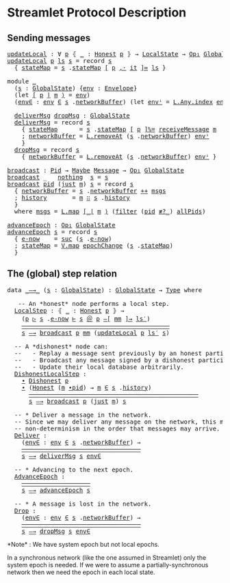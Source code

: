 
# Streamlet Protocol Description

<!--
<pre class="Agda"><a id="49" class="Symbol">{-#</a> <a id="53" class="Keyword">OPTIONS</a> <a id="61" class="Pragma">--safe</a> <a id="68" class="Symbol">#-}</a>
<a id="72" class="Keyword">open</a> <a id="77" class="Keyword">import</a> <a id="84" href="Prelude.html" class="Module">Prelude</a>
<a id="92" class="Keyword">open</a> <a id="97" class="Keyword">import</a> <a id="104" href="Hash.html" class="Module">Hash</a>

<a id="110" class="Keyword">open</a> <a id="115" class="Keyword">import</a> <a id="122" href="Protocol.Streamlet.Base.html" class="Module">Protocol.Streamlet.Base</a>
<a id="146" class="Keyword">open</a> <a id="151" class="Keyword">import</a> <a id="158" href="Protocol.Streamlet.Assumptions.html" class="Module">Protocol.Streamlet.Assumptions</a>

<a id="190" class="Keyword">module</a> <a id="197" href="Protocol.Streamlet.Global.Step.html" class="Module">Protocol.Streamlet.Global.Step</a> <a id="228" class="Symbol">(</a><a id="229" href="Protocol.Streamlet.Global.Step.html#229" class="Bound">⋯</a> <a id="231" class="Symbol">:</a> <a id="233" class="Symbol">_)</a> <a id="236" class="Symbol">(</a><a id="237" class="Keyword">open</a> <a id="242" href="Protocol.Streamlet.Assumptions.html#222" class="Module">Assumptions</a> <a id="254" href="Protocol.Streamlet.Global.Step.html#229" class="Bound">⋯</a><a id="255" class="Symbol">)</a> <a id="257" class="Keyword">where</a>

<a id="264" class="Keyword">open</a> <a id="269" class="Keyword">import</a> <a id="276" href="Protocol.Streamlet.Block.html" class="Module">Protocol.Streamlet.Block</a> <a id="301" href="Protocol.Streamlet.Global.Step.html#229" class="Bound">⋯</a>
<a id="303" class="Keyword">open</a> <a id="308" class="Keyword">import</a> <a id="315" href="Protocol.Streamlet.Message.html" class="Module">Protocol.Streamlet.Message</a> <a id="342" href="Protocol.Streamlet.Global.Step.html#229" class="Bound">⋯</a>
<a id="344" class="Keyword">open</a> <a id="349" class="Keyword">import</a> <a id="356" href="Protocol.Streamlet.Local.Chain.html" class="Module">Protocol.Streamlet.Local.Chain</a> <a id="387" href="Protocol.Streamlet.Global.Step.html#229" class="Bound">⋯</a>
<a id="389" class="Keyword">open</a> <a id="394" class="Keyword">import</a> <a id="401" href="Protocol.Streamlet.Local.State.html" class="Module">Protocol.Streamlet.Local.State</a> <a id="432" href="Protocol.Streamlet.Global.Step.html#229" class="Bound">⋯</a>
<a id="434" class="Keyword">open</a> <a id="439" class="Keyword">import</a> <a id="446" href="Protocol.Streamlet.Local.Step.html" class="Module">Protocol.Streamlet.Local.Step</a> <a id="476" href="Protocol.Streamlet.Global.Step.html#229" class="Bound">⋯</a>
<a id="478" class="Keyword">open</a> <a id="483" class="Keyword">import</a> <a id="490" href="Protocol.Streamlet.Global.State.html" class="Module">Protocol.Streamlet.Global.State</a> <a id="522" href="Protocol.Streamlet.Global.Step.html#229" class="Bound">⋯</a>
</pre>-->

## Sending messages

<pre class="Agda"><a id="updateLocal"></a><a id="562" href="Protocol.Streamlet.Global.Step.html#562" class="Function">updateLocal</a> <a id="574" class="Symbol">:</a> <a id="576" class="Symbol">∀</a> <a id="578" href="Protocol.Streamlet.Global.Step.html#578" class="Bound">p</a> <a id="580" class="Symbol">⦃</a> <a id="582" href="Protocol.Streamlet.Global.Step.html#582" class="Bound">_</a> <a id="584" class="Symbol">:</a> <a id="586" href="Protocol.Streamlet.Assumptions.html#1062" class="Field">Honest</a> <a id="593" href="Protocol.Streamlet.Global.Step.html#578" class="Bound">p</a> <a id="595" class="Symbol">⦄</a> <a id="597" class="Symbol">→</a> <a id="599" href="Protocol.Streamlet.Local.State.html#883" class="Record">LocalState</a> <a id="610" class="Symbol">→</a> <a id="612" href="Algebra.Core.html#484" class="Function">Op₁</a> <a id="616" href="Protocol.Streamlet.Global.State.html#663" class="Record">GlobalState</a>
<a id="628" href="Protocol.Streamlet.Global.Step.html#562" class="Function">updateLocal</a> <a id="640" href="Protocol.Streamlet.Global.Step.html#640" class="Bound">p</a> <a id="642" href="Protocol.Streamlet.Global.Step.html#642" class="Bound">ls</a> <a id="645" href="Protocol.Streamlet.Global.Step.html#645" class="Bound">s</a> <a id="647" class="Symbol">=</a> <a id="649" class="Keyword">record</a> <a id="656" href="Protocol.Streamlet.Global.Step.html#645" class="Bound">s</a>
  <a id="660" class="Symbol">{</a> <a id="662" href="Protocol.Streamlet.Global.State.html#785" class="Field">stateMap</a> <a id="671" class="Symbol">=</a> <a id="673" href="Protocol.Streamlet.Global.Step.html#645" class="Bound">s</a> <a id="675" class="Symbol">.</a><a id="676" href="Protocol.Streamlet.Global.State.html#785" class="Field">stateMap</a> <a id="685" href="Prelude.PVec.html#1141" class="Function Operator">[</a> <a id="687" href="Protocol.Streamlet.Global.Step.html#640" class="Bound">p</a> <a id="689" href="Prelude.Init.html#7248" class="InductiveConstructor Operator">,·</a> <a id="692" href="Function.Base.html#4736" class="Function">it</a> <a id="695" href="Prelude.PVec.html#1141" class="Function Operator">]≔</a> <a id="698" href="Protocol.Streamlet.Global.Step.html#642" class="Bound">ls</a> <a id="701" class="Symbol">}</a>

<a id="704" class="Keyword">module</a> <a id="711" href="Protocol.Streamlet.Global.Step.html#711" class="Module">_</a>
  <a id="715" class="Symbol">(</a><a id="716" href="Protocol.Streamlet.Global.Step.html#716" class="Bound">s</a> <a id="718" class="Symbol">:</a> <a id="720" href="Protocol.Streamlet.Global.State.html#663" class="Record">GlobalState</a><a id="731" class="Symbol">)</a> <a id="733" class="Symbol">{</a><a id="734" href="Protocol.Streamlet.Global.Step.html#734" class="Bound">env</a> <a id="738" class="Symbol">:</a> <a id="740" href="Protocol.Streamlet.Message.html#882" class="Record">Envelope</a><a id="748" class="Symbol">}</a>
  <a id="752" class="Symbol">(</a><a id="753" class="Keyword">let</a> <a id="757" href="Protocol.Streamlet.Message.html#919" class="InductiveConstructor Operator">[</a> <a id="759" href="Protocol.Streamlet.Global.Step.html#759" class="Bound">p</a> <a id="761" href="Protocol.Streamlet.Message.html#919" class="InductiveConstructor Operator">∣</a> <a id="763" href="Protocol.Streamlet.Global.Step.html#763" class="Bound">m</a> <a id="765" href="Protocol.Streamlet.Message.html#919" class="InductiveConstructor Operator">⟩</a> <a id="767" class="Symbol">=</a> <a id="769" href="Protocol.Streamlet.Global.Step.html#734" class="Bound">env</a><a id="772" class="Symbol">)</a>
  <a id="776" class="Symbol">(</a><a id="777" href="Protocol.Streamlet.Global.Step.html#777" class="Bound">env∈</a> <a id="782" class="Symbol">:</a> <a id="784" href="Protocol.Streamlet.Global.Step.html#734" class="Bound">env</a> <a id="788" href="Data.List.Membership.Setoid.html#950" class="Function Operator">∈</a> <a id="790" href="Protocol.Streamlet.Global.Step.html#716" class="Bound">s</a> <a id="792" class="Symbol">.</a><a id="793" href="Protocol.Streamlet.Global.State.html#865" class="Field">networkBuffer</a><a id="806" class="Symbol">)</a> <a id="808" class="Symbol">(</a><a id="809" class="Keyword">let</a> <a id="813" href="Protocol.Streamlet.Global.Step.html#813" class="Bound">envⁱ</a> <a id="818" class="Symbol">=</a> <a id="820" href="Data.List.Relation.Unary.Any.html#1824" class="Function">L.Any.index</a> <a id="832" href="Protocol.Streamlet.Global.Step.html#777" class="Bound">env∈</a><a id="836" class="Symbol">)</a> <a id="838" class="Keyword">where</a>

  <a id="847" href="Protocol.Streamlet.Global.Step.html#847" class="Function">deliverMsg</a> <a id="858" href="Protocol.Streamlet.Global.Step.html#858" class="Function">dropMsg</a> <a id="866" class="Symbol">:</a> <a id="868" href="Protocol.Streamlet.Global.State.html#663" class="Record">GlobalState</a>
  <a id="882" href="Protocol.Streamlet.Global.Step.html#847" class="Function">deliverMsg</a> <a id="893" class="Symbol">=</a> <a id="895" class="Keyword">record</a> <a id="902" href="Protocol.Streamlet.Global.Step.html#716" class="Bound">s</a>
    <a id="908" class="Symbol">{</a> <a id="910" href="Protocol.Streamlet.Global.State.html#785" class="Field">stateMap</a>      <a id="924" class="Symbol">=</a> <a id="926" href="Protocol.Streamlet.Global.Step.html#716" class="Bound">s</a> <a id="928" class="Symbol">.</a><a id="929" href="Protocol.Streamlet.Global.State.html#785" class="Field">stateMap</a> <a id="938" href="Prelude.PVec.html#1000" class="Function Operator">[</a> <a id="940" href="Protocol.Streamlet.Global.Step.html#759" class="Bound">p</a> <a id="942" href="Prelude.PVec.html#1000" class="Function Operator">]%=</a> <a id="946" href="Protocol.Streamlet.Local.Step.html#3134" class="Function">receiveMessage</a> <a id="961" href="Protocol.Streamlet.Global.Step.html#763" class="Bound">m</a>
    <a id="967" class="Symbol">;</a> <a id="969" href="Protocol.Streamlet.Global.State.html#865" class="Field">networkBuffer</a> <a id="983" class="Symbol">=</a> <a id="985" href="Data.List.Base.html#9290" class="Function">L.removeAt</a> <a id="996" class="Symbol">(</a><a id="997" href="Protocol.Streamlet.Global.Step.html#716" class="Bound">s</a> <a id="999" class="Symbol">.</a><a id="1000" href="Protocol.Streamlet.Global.State.html#865" class="Field">networkBuffer</a><a id="1013" class="Symbol">)</a> <a id="1015" href="Protocol.Streamlet.Global.Step.html#813" class="Bound">envⁱ</a>
    <a id="1024" class="Symbol">}</a>
  <a id="1028" href="Protocol.Streamlet.Global.Step.html#858" class="Function">dropMsg</a> <a id="1036" class="Symbol">=</a> <a id="1038" class="Keyword">record</a> <a id="1045" href="Protocol.Streamlet.Global.Step.html#716" class="Bound">s</a>
    <a id="1051" class="Symbol">{</a> <a id="1053" href="Protocol.Streamlet.Global.State.html#865" class="Field">networkBuffer</a> <a id="1067" class="Symbol">=</a> <a id="1069" href="Data.List.Base.html#9290" class="Function">L.removeAt</a> <a id="1080" class="Symbol">(</a><a id="1081" href="Protocol.Streamlet.Global.Step.html#716" class="Bound">s</a> <a id="1083" class="Symbol">.</a><a id="1084" href="Protocol.Streamlet.Global.State.html#865" class="Field">networkBuffer</a><a id="1097" class="Symbol">)</a> <a id="1099" href="Protocol.Streamlet.Global.Step.html#813" class="Bound">envⁱ</a> <a id="1104" class="Symbol">}</a>

<a id="broadcast"></a><a id="1107" href="Protocol.Streamlet.Global.Step.html#1107" class="Function">broadcast</a> <a id="1117" class="Symbol">:</a> <a id="1119" href="Protocol.Streamlet.Assumptions.html#512" class="Function">Pid</a> <a id="1123" class="Symbol">→</a> <a id="1125" href="Agda.Builtin.Maybe.html#135" class="Datatype">Maybe</a> <a id="1131" href="Protocol.Streamlet.Message.html#298" class="Datatype">Message</a> <a id="1139" class="Symbol">→</a> <a id="1141" href="Algebra.Core.html#484" class="Function">Op₁</a> <a id="1145" href="Protocol.Streamlet.Global.State.html#663" class="Record">GlobalState</a>
<a id="1157" href="Protocol.Streamlet.Global.Step.html#1107" class="Function">broadcast</a> <a id="1167" class="Symbol">_</a>   <a id="1171" href="Agda.Builtin.Maybe.html#194" class="InductiveConstructor">nothing</a>  <a id="1180" href="Protocol.Streamlet.Global.Step.html#1180" class="Bound">s</a> <a id="1182" class="Symbol">=</a> <a id="1184" href="Protocol.Streamlet.Global.Step.html#1180" class="Bound">s</a>
<a id="1186" href="Protocol.Streamlet.Global.Step.html#1107" class="Function">broadcast</a> <a id="1196" href="Protocol.Streamlet.Global.Step.html#1196" class="Bound">pid</a> <a id="1200" class="Symbol">(</a><a id="1201" href="Agda.Builtin.Maybe.html#173" class="InductiveConstructor">just</a> <a id="1206" href="Protocol.Streamlet.Global.Step.html#1206" class="Bound">m</a><a id="1207" class="Symbol">)</a> <a id="1209" href="Protocol.Streamlet.Global.Step.html#1209" class="Bound">s</a> <a id="1211" class="Symbol">=</a> <a id="1213" class="Keyword">record</a> <a id="1220" href="Protocol.Streamlet.Global.Step.html#1209" class="Bound">s</a>
  <a id="1224" class="Symbol">{</a> <a id="1226" href="Protocol.Streamlet.Global.State.html#865" class="Field">networkBuffer</a> <a id="1240" class="Symbol">=</a> <a id="1242" href="Protocol.Streamlet.Global.Step.html#1209" class="Bound">s</a> <a id="1244" class="Symbol">.</a><a id="1245" href="Protocol.Streamlet.Global.State.html#865" class="Field">networkBuffer</a> <a id="1259" href="Data.List.Base.html#1954" class="Function Operator">++</a> <a id="1262" href="Protocol.Streamlet.Global.Step.html#1314" class="Function">msgs</a>
  <a id="1269" class="Symbol">;</a> <a id="1271" href="Protocol.Streamlet.Global.State.html#939" class="Field">history</a>       <a id="1285" class="Symbol">=</a> <a id="1287" href="Protocol.Streamlet.Global.Step.html#1206" class="Bound">m</a> <a id="1289" href="Agda.Builtin.List.html#199" class="InductiveConstructor Operator">∷</a> <a id="1291" href="Protocol.Streamlet.Global.Step.html#1209" class="Bound">s</a> <a id="1293" class="Symbol">.</a><a id="1294" href="Protocol.Streamlet.Global.State.html#939" class="Field">history</a>
  <a id="1304" class="Symbol">}</a>
  <a id="1308" class="Keyword">where</a> <a id="1314" href="Protocol.Streamlet.Global.Step.html#1314" class="Function">msgs</a> <a id="1319" class="Symbol">=</a> <a id="1321" href="Data.List.Base.html#1631" class="Function">L.map</a> <a id="1327" href="Protocol.Streamlet.Message.html#919" class="InductiveConstructor Operator">[_∣</a> <a id="1331" href="Protocol.Streamlet.Global.Step.html#1206" class="Bound">m</a> <a id="1333" href="Protocol.Streamlet.Message.html#919" class="InductiveConstructor Operator">⟩</a> <a id="1335" class="Symbol">(</a><a id="1336" href="Data.List.Base.html#10878" class="Function">filter</a> <a id="1343" class="Symbol">(</a><a id="1344" href="Protocol.Streamlet.Global.Step.html#1196" class="Bound">pid</a> <a id="1348" href="Prelude.DecEq.html#335" class="Function Operator">≢?_</a><a id="1351" class="Symbol">)</a> <a id="1353" href="Protocol.Streamlet.Assumptions.html#597" class="Function">allPids</a><a id="1360" class="Symbol">)</a>

<a id="advanceEpoch"></a><a id="1363" href="Protocol.Streamlet.Global.Step.html#1363" class="Function">advanceEpoch</a> <a id="1376" class="Symbol">:</a> <a id="1378" href="Algebra.Core.html#484" class="Function">Op₁</a> <a id="1382" href="Protocol.Streamlet.Global.State.html#663" class="Record">GlobalState</a>
<a id="1394" href="Protocol.Streamlet.Global.Step.html#1363" class="Function">advanceEpoch</a> <a id="1407" href="Protocol.Streamlet.Global.Step.html#1407" class="Bound">s</a> <a id="1409" class="Symbol">=</a> <a id="1411" class="Keyword">record</a> <a id="1418" href="Protocol.Streamlet.Global.Step.html#1407" class="Bound">s</a>
  <a id="1422" class="Symbol">{</a> <a id="1424" href="Protocol.Streamlet.Global.State.html#728" class="Field">e-now</a>    <a id="1433" class="Symbol">=</a> <a id="1435" href="Agda.Builtin.Nat.html#234" class="InductiveConstructor">suc</a> <a id="1439" class="Symbol">(</a><a id="1440" href="Protocol.Streamlet.Global.Step.html#1407" class="Bound">s</a> <a id="1442" class="Symbol">.</a><a id="1443" href="Protocol.Streamlet.Global.State.html#728" class="Field">e-now</a><a id="1448" class="Symbol">)</a>
  <a id="1452" class="Symbol">;</a> <a id="1454" href="Protocol.Streamlet.Global.State.html#785" class="Field">stateMap</a> <a id="1463" class="Symbol">=</a> <a id="1465" href="Data.Vec.Base.html#2947" class="Function">V.map</a> <a id="1471" href="Protocol.Streamlet.Local.Step.html#2996" class="Function">epochChange</a> <a id="1483" class="Symbol">(</a><a id="1484" href="Protocol.Streamlet.Global.Step.html#1407" class="Bound">s</a> <a id="1486" class="Symbol">.</a><a id="1487" href="Protocol.Streamlet.Global.State.html#785" class="Field">stateMap</a><a id="1495" class="Symbol">)</a>
  <a id="1499" class="Symbol">}</a>
</pre>
## The (global) step relation

<pre class="Agda"><a id="1545" class="Keyword">data</a> <a id="_—→_"></a><a id="1550" href="Protocol.Streamlet.Global.Step.html#1550" class="Datatype Operator">_—→_</a> <a id="1555" class="Symbol">(</a><a id="1556" href="Protocol.Streamlet.Global.Step.html#1556" class="Bound">s</a> <a id="1558" class="Symbol">:</a> <a id="1560" href="Protocol.Streamlet.Global.State.html#663" class="Record">GlobalState</a><a id="1571" class="Symbol">)</a> <a id="1573" class="Symbol">:</a> <a id="1575" href="Protocol.Streamlet.Global.State.html#663" class="Record">GlobalState</a> <a id="1587" class="Symbol">→</a> <a id="1589" href="Agda.Primitive.html#388" class="Primitive">Type</a> <a id="1594" class="Keyword">where</a>

   <a id="1604" class="Comment">-- An *honest* node performs a local step.</a>
  <a id="_—→_.LocalStep"></a><a id="1649" href="Protocol.Streamlet.Global.Step.html#1649" class="InductiveConstructor">LocalStep</a> <a id="1659" class="Symbol">:</a> <a id="1661" class="Symbol">⦃</a> <a id="1663" href="Protocol.Streamlet.Global.Step.html#1663" class="Bound">_</a> <a id="1665" class="Symbol">:</a> <a id="1667" href="Protocol.Streamlet.Assumptions.html#1062" class="Field">Honest</a> <a id="1674" href="Protocol.Streamlet.Local.Chain.html#426" class="Generalizable">p</a> <a id="1676" class="Symbol">⦄</a> <a id="1678" class="Symbol">→</a>
    <a id="1684" class="Symbol">(</a><a id="1685" href="Protocol.Streamlet.Local.Chain.html#426" class="Generalizable">p</a> <a id="1687" href="Protocol.Streamlet.Local.Step.html#1181" class="Datatype Operator">▷</a> <a id="1689" href="Protocol.Streamlet.Global.Step.html#1556" class="Bound">s</a> <a id="1691" class="Symbol">.</a><a id="1692" href="Protocol.Streamlet.Global.State.html#728" class="Field">e-now</a> <a id="1698" href="Protocol.Streamlet.Local.Step.html#1181" class="Datatype Operator">⊢</a> <a id="1700" href="Protocol.Streamlet.Global.Step.html#1556" class="Bound">s</a> <a id="1702" href="Protocol.Streamlet.Global.State.html#1568" class="Function Operator">＠</a> <a id="1704" href="Protocol.Streamlet.Local.Chain.html#426" class="Generalizable">p</a> <a id="1706" href="Protocol.Streamlet.Local.Step.html#1181" class="Datatype Operator">—[</a> <a id="1709" href="Protocol.Streamlet.Message.html#427" class="Generalizable">mm</a> <a id="1712" href="Protocol.Streamlet.Local.Step.html#1181" class="Datatype Operator">]→</a> <a id="1715" href="Protocol.Streamlet.Local.State.html#1086" class="Generalizable">ls′</a><a id="1718" class="Symbol">)</a>
    <a id="1724" href="Prelude.InferenceRules.html#13338" class="Function Operator">─────────────────────────────────────────</a>
    <a id="1770" href="Protocol.Streamlet.Global.Step.html#1556" class="Bound">s</a> <a id="1772" href="Protocol.Streamlet.Global.Step.html#1550" class="Datatype Operator">—→</a> <a id="1775" href="Protocol.Streamlet.Global.Step.html#1107" class="Function">broadcast</a> <a id="1785" href="Protocol.Streamlet.Local.Chain.html#426" class="Generalizable">p</a> <a id="1787" href="Protocol.Streamlet.Message.html#427" class="Generalizable">mm</a> <a id="1790" class="Symbol">(</a><a id="1791" href="Protocol.Streamlet.Global.Step.html#562" class="Function">updateLocal</a> <a id="1803" href="Protocol.Streamlet.Local.Chain.html#426" class="Generalizable">p</a> <a id="1805" href="Protocol.Streamlet.Local.State.html#1086" class="Generalizable">ls′</a> <a id="1809" href="Protocol.Streamlet.Global.Step.html#1556" class="Bound">s</a><a id="1810" class="Symbol">)</a>

  <a id="1815" class="Comment">-- A *dishonest* node can:</a>
  <a id="1844" class="Comment">--   - Replay a message sent previously by an honest participant.</a>
  <a id="1912" class="Comment">--   - Broadcast any message signed by a dishonest participant.</a>
  <a id="1978" class="Comment">--   - Update their local database arbitrarily.</a>
  <a id="_—→_.DishonestLocalStep"></a><a id="2028" href="Protocol.Streamlet.Global.Step.html#2028" class="InductiveConstructor">DishonestLocalStep</a> <a id="2047" class="Symbol">:</a>
    <a id="2053" href="Prelude.InferenceRules.html#56097" class="Function Operator">∙</a> <a id="2055" href="Protocol.Streamlet.Assumptions.html#1165" class="Function">Dishonest</a> <a id="2065" href="Protocol.Streamlet.Local.Chain.html#426" class="Generalizable">p</a>
    <a id="2071" href="Prelude.InferenceRules.html#56028" class="Function Operator">∙</a> <a id="2073" class="Symbol">(</a><a id="2074" href="Protocol.Streamlet.Assumptions.html#1062" class="Field">Honest</a> <a id="2081" class="Symbol">(</a><a id="2082" href="Protocol.Streamlet.Message.html#386" class="Generalizable">m</a> <a id="2084" href="Protocol.Streamlet.Block.html#2305" class="Field Operator">∙pid</a><a id="2088" class="Symbol">)</a> <a id="2090" class="Symbol">→</a> <a id="2092" href="Protocol.Streamlet.Message.html#386" class="Generalizable">m</a> <a id="2094" href="Data.List.Membership.Setoid.html#950" class="Function Operator">∈</a> <a id="2096" href="Protocol.Streamlet.Global.Step.html#1556" class="Bound">s</a> <a id="2098" class="Symbol">.</a><a id="2099" href="Protocol.Streamlet.Global.State.html#939" class="Field">history</a><a id="2106" class="Symbol">)</a>
      <a id="2114" href="Prelude.InferenceRules.html#13041" class="Function Operator">───────────────────────────────────────────────</a>
      <a id="2168" href="Protocol.Streamlet.Global.Step.html#1556" class="Bound">s</a> <a id="2170" href="Protocol.Streamlet.Global.Step.html#1550" class="Datatype Operator">—→</a> <a id="2173" href="Protocol.Streamlet.Global.Step.html#1107" class="Function">broadcast</a> <a id="2183" href="Protocol.Streamlet.Local.Chain.html#426" class="Generalizable">p</a> <a id="2185" class="Symbol">(</a><a id="2186" href="Agda.Builtin.Maybe.html#173" class="InductiveConstructor">just</a> <a id="2191" href="Protocol.Streamlet.Message.html#386" class="Generalizable">m</a><a id="2192" class="Symbol">)</a> <a id="2194" href="Protocol.Streamlet.Global.Step.html#1556" class="Bound">s</a>

  <a id="2199" class="Comment">-- * Deliver a message in the network.</a>
  <a id="2240" class="Comment">-- Since we may deliver any message on the network, this models</a>
  <a id="2306" class="Comment">-- non-determinism in the order that messages may arrive.</a>
  <a id="_—→_.Deliver"></a><a id="2366" href="Protocol.Streamlet.Global.Step.html#2366" class="InductiveConstructor">Deliver</a> <a id="2374" class="Symbol">:</a>
    <a id="2380" class="Symbol">(</a><a id="2381" href="Protocol.Streamlet.Global.Step.html#2381" class="Bound">env∈</a> <a id="2386" class="Symbol">:</a> <a id="2388" href="Protocol.Streamlet.Message.html#1026" class="Generalizable">env</a> <a id="2392" href="Data.List.Membership.Setoid.html#950" class="Function Operator">∈</a> <a id="2394" href="Protocol.Streamlet.Global.Step.html#1556" class="Bound">s</a> <a id="2396" class="Symbol">.</a><a id="2397" href="Protocol.Streamlet.Global.State.html#865" class="Field">networkBuffer</a><a id="2410" class="Symbol">)</a> <a id="2412" class="Symbol">→</a>
    <a id="2418" href="Prelude.InferenceRules.html#45140" class="Function Operator">─────────────────────────────────</a>
    <a id="2456" href="Protocol.Streamlet.Global.Step.html#1556" class="Bound">s</a> <a id="2458" href="Protocol.Streamlet.Global.Step.html#1550" class="Datatype Operator">—→</a> <a id="2461" href="Protocol.Streamlet.Global.Step.html#847" class="Function">deliverMsg</a> <a id="2472" href="Protocol.Streamlet.Global.Step.html#1556" class="Bound">s</a> <a id="2474" href="Protocol.Streamlet.Global.Step.html#2381" class="Bound">env∈</a>

  <a id="2482" class="Comment">-- * Advancing to the next epoch.</a>
  <a id="_—→_.AdvanceEpoch"></a><a id="2518" href="Protocol.Streamlet.Global.Step.html#2518" class="InductiveConstructor">AdvanceEpoch</a> <a id="2531" class="Symbol">:</a>
    <a id="2537" href="Prelude.InferenceRules.html#46778" class="Function Operator">───────────────────</a>
    <a id="2561" href="Protocol.Streamlet.Global.Step.html#1556" class="Bound">s</a> <a id="2563" href="Protocol.Streamlet.Global.Step.html#1550" class="Datatype Operator">—→</a> <a id="2566" href="Protocol.Streamlet.Global.Step.html#1363" class="Function">advanceEpoch</a> <a id="2579" href="Protocol.Streamlet.Global.Step.html#1556" class="Bound">s</a>

  <a id="2584" class="Comment">-- * A message is lost in the network.</a>
  <a id="_—→_.Drop"></a><a id="2625" href="Protocol.Streamlet.Global.Step.html#2625" class="InductiveConstructor">Drop</a> <a id="2630" class="Symbol">:</a>
    <a id="2636" class="Symbol">(</a><a id="2637" href="Protocol.Streamlet.Global.Step.html#2637" class="Bound">env∈</a> <a id="2642" class="Symbol">:</a> <a id="2644" href="Protocol.Streamlet.Message.html#1026" class="Generalizable">env</a> <a id="2648" href="Data.List.Membership.Setoid.html#950" class="Function Operator">∈</a> <a id="2650" href="Protocol.Streamlet.Global.Step.html#1556" class="Bound">s</a> <a id="2652" class="Symbol">.</a><a id="2653" href="Protocol.Streamlet.Global.State.html#865" class="Field">networkBuffer</a><a id="2666" class="Symbol">)</a> <a id="2668" class="Symbol">→</a>
    <a id="2674" href="Prelude.InferenceRules.html#45140" class="Function Operator">─────────────────────────────────</a>
    <a id="2712" href="Protocol.Streamlet.Global.Step.html#1556" class="Bound">s</a> <a id="2714" href="Protocol.Streamlet.Global.Step.html#1550" class="Datatype Operator">—→</a> <a id="2717" href="Protocol.Streamlet.Global.Step.html#858" class="Function">dropMsg</a> <a id="2725" href="Protocol.Streamlet.Global.Step.html#1556" class="Bound">s</a> <a id="2727" href="Protocol.Streamlet.Global.Step.html#2637" class="Bound">env∈</a>
</pre>*Note* : We have system epoch but not local epochs.
 In a synchronous network (like the one assumed in Streamlet) only the system epoch is needed.
 If we were to assume a partially-synchronous network then we need the epoch in each local state.

<!--
<pre class="Agda"><a id="broadcast[_↝_∣_⟩"></a><a id="2995" href="Protocol.Streamlet.Global.Step.html#2995" class="Function Operator">broadcast[_↝_∣_⟩</a> <a id="3012" class="Symbol">:</a> <a id="3014" class="Symbol">∀</a> <a id="3016" href="Protocol.Streamlet.Global.Step.html#3016" class="Bound">p</a> <a id="3018" class="Symbol">⦃</a> <a id="3020" href="Protocol.Streamlet.Global.Step.html#3020" class="Bound">_</a> <a id="3022" class="Symbol">:</a> <a id="3024" href="Protocol.Streamlet.Assumptions.html#1062" class="Field">Honest</a> <a id="3031" href="Protocol.Streamlet.Global.Step.html#3016" class="Bound">p</a> <a id="3033" class="Symbol">⦄</a> <a id="3035" class="Symbol">→</a> <a id="3037" href="Protocol.Streamlet.Local.State.html#883" class="Record">LocalState</a> <a id="3048" class="Symbol">→</a> <a id="3050" href="Agda.Builtin.Maybe.html#135" class="Datatype">Maybe</a> <a id="3056" href="Protocol.Streamlet.Message.html#298" class="Datatype">Message</a> <a id="3064" class="Symbol">→</a> <a id="3066" href="Algebra.Core.html#484" class="Function">Op₁</a> <a id="3070" href="Protocol.Streamlet.Global.State.html#663" class="Record">GlobalState</a>
<a id="3082" href="Protocol.Streamlet.Global.Step.html#2995" class="Function Operator">broadcast[</a> <a id="3093" href="Protocol.Streamlet.Global.Step.html#3093" class="Bound">p</a> <a id="3095" href="Protocol.Streamlet.Global.Step.html#2995" class="Function Operator">↝</a> <a id="3097" href="Protocol.Streamlet.Global.Step.html#3097" class="Bound">ls′</a> <a id="3101" href="Protocol.Streamlet.Global.Step.html#2995" class="Function Operator">∣</a> <a id="3103" href="Protocol.Streamlet.Global.Step.html#3103" class="Bound">mm</a> <a id="3106" href="Protocol.Streamlet.Global.Step.html#2995" class="Function Operator">⟩</a> <a id="3108" class="Symbol">=</a> <a id="3110" href="Protocol.Streamlet.Global.Step.html#1107" class="Function">broadcast</a> <a id="3120" href="Protocol.Streamlet.Global.Step.html#3093" class="Bound">p</a> <a id="3122" href="Protocol.Streamlet.Global.Step.html#3103" class="Bound">mm</a> <a id="3125" href="Function.Base.html#1115" class="Function Operator">∘</a> <a id="3127" href="Protocol.Streamlet.Global.Step.html#562" class="Function">updateLocal</a> <a id="3139" href="Protocol.Streamlet.Global.Step.html#3093" class="Bound">p</a> <a id="3141" href="Protocol.Streamlet.Global.Step.html#3097" class="Bound">ls′</a>

<a id="3146" class="Keyword">module</a> <a id="∣ProposeBlock∣"></a><a id="3153" href="Protocol.Streamlet.Global.Step.html#3153" class="Module">∣ProposeBlock∣</a> <a id="3168" href="Protocol.Streamlet.Global.Step.html#3168" class="Bound">p</a> <a id="3170" class="Symbol">⦃</a> <a id="3172" href="Protocol.Streamlet.Global.Step.html#3172" class="Bound">_</a> <a id="3174" class="Symbol">:</a> <a id="3176" href="Protocol.Streamlet.Assumptions.html#1062" class="Field">Honest</a> <a id="3183" href="Protocol.Streamlet.Global.Step.html#3168" class="Bound">p</a> <a id="3185" class="Symbol">⦄</a> <a id="3187" href="Protocol.Streamlet.Global.Step.html#3187" class="Bound">s</a> <a id="3189" href="Protocol.Streamlet.Global.Step.html#3189" class="Bound">ch</a> <a id="3192" href="Protocol.Streamlet.Global.Step.html#3192" class="Bound">txs</a> <a id="3196" class="Keyword">where</a>
  <a id="∣ProposeBlock∣.E"></a><a id="3204" href="Protocol.Streamlet.Global.Step.html#3204" class="Function">E</a>   <a id="3208" class="Symbol">=</a> <a id="3210" href="Protocol.Streamlet.Global.Step.html#3187" class="Bound">s</a> <a id="3212" class="Symbol">.</a><a id="3213" href="Protocol.Streamlet.Global.State.html#728" class="Field">e-now</a>
  <a id="∣ProposeBlock∣.L"></a><a id="3221" href="Protocol.Streamlet.Global.Step.html#3221" class="Function">L</a>   <a id="3225" class="Symbol">=</a> <a id="3227" href="Protocol.Streamlet.Global.Step.html#3204" class="Function">E</a> <a id="3229" class="Symbol">.</a><a id="3230" href="Protocol.Streamlet.Assumptions.html#684" class="Field">epochLeader</a>
  <a id="∣ProposeBlock∣.B"></a><a id="3244" href="Protocol.Streamlet.Global.Step.html#3244" class="Function">B</a>   <a id="3248" class="Symbol">=</a> <a id="3250" class="Keyword">let</a> <a id="3254" href="Protocol.Streamlet.Global.Step.html#3254" class="Bound">H</a> <a id="3256" class="Symbol">=</a> <a id="3258" href="Hash.html#366" class="Field Operator">_♯</a> <a id="3261" class="Symbol">⦃</a> <a id="3263" href="Hash.html#855" class="Function">Hashable-List</a> <a id="3277" class="Symbol">⦃</a> <a id="3279" href="Protocol.Streamlet.Block.html#461" class="Function">Hashable-Block</a> <a id="3294" class="Symbol">⦄</a> <a id="3296" class="Symbol">⦄</a> <a id="3298" href="Protocol.Streamlet.Global.Step.html#3189" class="Bound">ch</a>
        <a id="3309" class="Keyword">in</a> <a id="3312" href="Protocol.Streamlet.Block.html#290" class="InductiveConstructor Operator">⟨</a> <a id="3314" href="Protocol.Streamlet.Global.Step.html#3254" class="Bound">H</a> <a id="3316" href="Protocol.Streamlet.Block.html#290" class="InductiveConstructor Operator">,</a> <a id="3318" href="Protocol.Streamlet.Global.Step.html#3204" class="Function">E</a> <a id="3320" href="Protocol.Streamlet.Block.html#290" class="InductiveConstructor Operator">,</a> <a id="3322" href="Protocol.Streamlet.Global.Step.html#3192" class="Bound">txs</a> <a id="3326" href="Protocol.Streamlet.Block.html#290" class="InductiveConstructor Operator">⟩</a>
  <a id="∣ProposeBlock∣.SB"></a><a id="3330" href="Protocol.Streamlet.Global.Step.html#3330" class="Function">SB</a>  <a id="3334" class="Symbol">=</a> <a id="3336" href="Protocol.Streamlet.Block.html#1598" class="Function">signBlock</a> <a id="3346" href="Protocol.Streamlet.Global.Step.html#3168" class="Bound">p</a> <a id="3348" href="Protocol.Streamlet.Global.Step.html#3244" class="Function">B</a>
  <a id="∣ProposeBlock∣.M"></a><a id="3352" href="Protocol.Streamlet.Global.Step.html#3352" class="Function">M</a>   <a id="3356" class="Symbol">=</a> <a id="3358" href="Protocol.Streamlet.Message.html#321" class="InductiveConstructor">Propose</a> <a id="3366" href="Protocol.Streamlet.Global.Step.html#3330" class="Function">SB</a>
  <a id="∣ProposeBlock∣.≪db"></a><a id="3371" href="Protocol.Streamlet.Global.Step.html#3371" class="Function">≪db</a> <a id="3375" class="Symbol">=</a> <a id="3377" class="Symbol">(</a><a id="3378" href="Protocol.Streamlet.Global.Step.html#3187" class="Bound">s</a> <a id="3380" href="Protocol.Streamlet.Global.State.html#1568" class="Function Operator">＠</a> <a id="3382" href="Protocol.Streamlet.Global.Step.html#3168" class="Bound">p</a><a id="3383" class="Symbol">)</a> <a id="3385" class="Symbol">.</a><a id="3386" href="Protocol.Streamlet.Local.State.html#961" class="Field">db</a>
<a id="3389" class="Keyword">module</a> <a id="∣VoteBlock∣"></a><a id="3396" href="Protocol.Streamlet.Global.Step.html#3396" class="Module">∣VoteBlock∣</a> <a id="3408" href="Protocol.Streamlet.Global.Step.html#3408" class="Bound">p</a> <a id="3410" class="Symbol">⦃</a> <a id="3412" href="Protocol.Streamlet.Global.Step.html#3412" class="Bound">_</a> <a id="3414" class="Symbol">:</a> <a id="3416" href="Protocol.Streamlet.Assumptions.html#1062" class="Field">Honest</a> <a id="3423" href="Protocol.Streamlet.Global.Step.html#3408" class="Bound">p</a> <a id="3425" class="Symbol">⦄</a> <a id="3427" href="Protocol.Streamlet.Global.Step.html#3427" class="Bound">s</a> <a id="3429" class="Symbol">(</a><a id="3430" href="Protocol.Streamlet.Global.Step.html#3430" class="Bound">ch</a> <a id="3433" class="Symbol">:</a> <a id="3435" href="Protocol.Streamlet.Local.Chain.html#525" class="Function">Chain</a><a id="3440" class="Symbol">)</a> <a id="3442" href="Protocol.Streamlet.Global.Step.html#3442" class="Bound">txs</a> <a id="3446" class="Keyword">where</a>
  <a id="∣VoteBlock∣.E"></a><a id="3454" href="Protocol.Streamlet.Global.Step.html#3454" class="Function">E</a>   <a id="3458" class="Symbol">=</a> <a id="3460" href="Protocol.Streamlet.Global.Step.html#3427" class="Bound">s</a> <a id="3462" class="Symbol">.</a><a id="3463" href="Protocol.Streamlet.Global.State.html#728" class="Field">e-now</a>
  <a id="∣VoteBlock∣.L"></a><a id="3471" href="Protocol.Streamlet.Global.Step.html#3471" class="Function">L</a>   <a id="3475" class="Symbol">=</a> <a id="3477" href="Protocol.Streamlet.Global.Step.html#3454" class="Function">E</a> <a id="3479" class="Symbol">.</a><a id="3480" href="Protocol.Streamlet.Assumptions.html#684" class="Field">epochLeader</a>
  <a id="∣VoteBlock∣.B"></a><a id="3494" href="Protocol.Streamlet.Global.Step.html#3494" class="Function">B</a>   <a id="3498" class="Symbol">=</a> <a id="3500" href="Protocol.Streamlet.Block.html#290" class="InductiveConstructor Operator">⟨</a> <a id="3502" href="Protocol.Streamlet.Global.Step.html#3430" class="Bound">ch</a> <a id="3505" href="Hash.html#366" class="Field Operator">♯</a> <a id="3507" href="Protocol.Streamlet.Block.html#290" class="InductiveConstructor Operator">,</a> <a id="3509" href="Protocol.Streamlet.Global.Step.html#3454" class="Function">E</a> <a id="3511" href="Protocol.Streamlet.Block.html#290" class="InductiveConstructor Operator">,</a> <a id="3513" href="Protocol.Streamlet.Global.Step.html#3442" class="Bound">txs</a> <a id="3517" href="Protocol.Streamlet.Block.html#290" class="InductiveConstructor Operator">⟩</a>
  <a id="∣VoteBlock∣.SB"></a><a id="3521" href="Protocol.Streamlet.Global.Step.html#3521" class="Function">SB</a>  <a id="3525" class="Symbol">=</a> <a id="3527" href="Protocol.Streamlet.Block.html#1598" class="Function">signBlock</a> <a id="3537" href="Protocol.Streamlet.Global.Step.html#3408" class="Bound">p</a> <a id="3539" href="Protocol.Streamlet.Global.Step.html#3494" class="Function">B</a>
  <a id="∣VoteBlock∣.SBᵖ"></a><a id="3543" href="Protocol.Streamlet.Global.Step.html#3543" class="Function">SBᵖ</a> <a id="3547" class="Symbol">=</a> <a id="3549" href="Protocol.Streamlet.Block.html#1598" class="Function">signBlock</a> <a id="3559" href="Protocol.Streamlet.Global.Step.html#3471" class="Function">L</a> <a id="3561" href="Protocol.Streamlet.Global.Step.html#3494" class="Function">B</a>
  <a id="∣VoteBlock∣.M"></a><a id="3565" href="Protocol.Streamlet.Global.Step.html#3565" class="Function">M</a>   <a id="3569" class="Symbol">=</a> <a id="3571" href="Protocol.Streamlet.Message.html#329" class="InductiveConstructor">Vote</a>    <a id="3579" href="Protocol.Streamlet.Global.Step.html#3521" class="Function">SB</a>
  <a id="∣VoteBlock∣.Mᵖ"></a><a id="3584" href="Protocol.Streamlet.Global.Step.html#3584" class="Function">Mᵖ</a>  <a id="3588" class="Symbol">=</a> <a id="3590" href="Protocol.Streamlet.Message.html#321" class="InductiveConstructor">Propose</a> <a id="3598" href="Protocol.Streamlet.Global.Step.html#3543" class="Function">SBᵖ</a>
  <a id="∣VoteBlock∣.≪db"></a><a id="3604" href="Protocol.Streamlet.Global.Step.html#3604" class="Function">≪db</a> <a id="3608" class="Symbol">=</a> <a id="3610" class="Symbol">(</a><a id="3611" href="Protocol.Streamlet.Global.Step.html#3427" class="Bound">s</a> <a id="3613" href="Protocol.Streamlet.Global.State.html#1568" class="Function Operator">＠</a> <a id="3615" href="Protocol.Streamlet.Global.Step.html#3408" class="Bound">p</a><a id="3616" class="Symbol">)</a> <a id="3618" class="Symbol">.</a><a id="3619" href="Protocol.Streamlet.Local.State.html#961" class="Field">db</a>
<a id="3622" class="Keyword">module</a> <a id="∣RegisterVote∣"></a><a id="3629" href="Protocol.Streamlet.Global.Step.html#3629" class="Module">∣RegisterVote∣</a> <a id="3644" href="Protocol.Streamlet.Global.Step.html#3644" class="Bound">p</a>  <a id="3647" class="Symbol">⦃</a> <a id="3649" href="Protocol.Streamlet.Global.Step.html#3649" class="Bound">_</a> <a id="3651" class="Symbol">:</a> <a id="3653" href="Protocol.Streamlet.Assumptions.html#1062" class="Field">Honest</a> <a id="3660" href="Protocol.Streamlet.Global.Step.html#3644" class="Bound">p</a> <a id="3662" class="Symbol">⦄</a> <a id="3664" href="Protocol.Streamlet.Global.Step.html#3664" class="Bound">s</a> <a id="3666" class="Symbol">(</a><a id="3667" href="Protocol.Streamlet.Global.Step.html#3667" class="Bound">sb</a> <a id="3670" class="Symbol">:</a> <a id="3672" href="Protocol.Streamlet.Block.html#1188" class="Record">SignedBlock</a><a id="3683" class="Symbol">)</a> <a id="3685" class="Keyword">where</a>
  <a id="∣RegisterVote∣.E"></a><a id="3693" href="Protocol.Streamlet.Global.Step.html#3693" class="Function">E</a>   <a id="3697" class="Symbol">=</a> <a id="3699" href="Protocol.Streamlet.Global.Step.html#3664" class="Bound">s</a> <a id="3701" class="Symbol">.</a><a id="3702" href="Protocol.Streamlet.Global.State.html#728" class="Field">e-now</a>
  <a id="∣RegisterVote∣.B"></a><a id="3710" href="Protocol.Streamlet.Global.Step.html#3710" class="Function">B</a>   <a id="3714" class="Symbol">=</a> <a id="3716" href="Protocol.Streamlet.Global.Step.html#3667" class="Bound">sb</a> <a id="3719" class="Symbol">.</a><a id="3720" href="Protocol.Streamlet.Block.html#1247" class="Field">block</a>
  <a id="∣RegisterVote∣.Eᴮ"></a><a id="3728" href="Protocol.Streamlet.Global.Step.html#3728" class="Function">Eᴮ</a>  <a id="3732" class="Symbol">=</a> <a id="3734" href="Protocol.Streamlet.Global.Step.html#3667" class="Bound">sb</a> <a id="3737" class="Symbol">.</a><a id="3738" href="Protocol.Streamlet.Block.html#1247" class="Field">block</a> <a id="3744" class="Symbol">.</a><a id="3745" href="Protocol.Streamlet.Block.html#332" class="Field">epoch</a>
  <a id="∣RegisterVote∣.Pᴮ"></a><a id="3753" href="Protocol.Streamlet.Global.Step.html#3753" class="Function">Pᴮ</a>  <a id="3757" class="Symbol">=</a> <a id="3759" href="Protocol.Streamlet.Global.Step.html#3667" class="Bound">sb</a> <a id="3762" class="Symbol">.</a><a id="3763" href="Protocol.Streamlet.Block.html#1273" class="Field">node</a>
  <a id="∣RegisterVote∣.≪db"></a><a id="3770" href="Protocol.Streamlet.Global.Step.html#3770" class="Function">≪db</a> <a id="3774" class="Symbol">=</a> <a id="3776" class="Symbol">(</a><a id="3777" href="Protocol.Streamlet.Global.Step.html#3664" class="Bound">s</a> <a id="3779" href="Protocol.Streamlet.Global.State.html#1568" class="Function Operator">＠</a> <a id="3781" href="Protocol.Streamlet.Global.Step.html#3644" class="Bound">p</a><a id="3782" class="Symbol">)</a> <a id="3784" class="Symbol">.</a><a id="3785" href="Protocol.Streamlet.Local.State.html#961" class="Field">db</a>

<a id="3789" class="Keyword">module</a> <a id="∣Base∣"></a><a id="3796" href="Protocol.Streamlet.Global.Step.html#3796" class="Module">∣Base∣</a> <a id="3803" href="Protocol.Streamlet.Global.Step.html#3803" class="Bound">p</a> <a id="3805" class="Symbol">⦃</a> <a id="3807" href="Protocol.Streamlet.Global.Step.html#3807" class="Bound">_</a> <a id="3809" class="Symbol">:</a> <a id="3811" href="Protocol.Streamlet.Assumptions.html#1062" class="Field">Honest</a> <a id="3818" href="Protocol.Streamlet.Global.Step.html#3803" class="Bound">p</a> <a id="3820" class="Symbol">⦄</a> <a id="3822" class="Keyword">where</a>
  <a id="∣Base∣.lookup✓"></a><a id="3830" href="Protocol.Streamlet.Global.Step.html#3830" class="Function">lookup✓</a> <a id="3838" class="Symbol">=</a> <a id="3840" href="Prelude.PVec.html#650" class="Function">pLookup-replicate</a> <a id="3858" href="Protocol.Streamlet.Global.Step.html#3803" class="Bound">p</a> <a id="3860" href="Protocol.Streamlet.Local.State.html#1166" class="Function">initLocalState</a>

<a id="3876" class="Keyword">module</a> <a id="∣AdvanceEpoch∣"></a><a id="3883" href="Protocol.Streamlet.Global.Step.html#3883" class="Module">∣AdvanceEpoch∣</a> <a id="3898" href="Protocol.Streamlet.Global.Step.html#3898" class="Bound">p</a> <a id="3900" class="Symbol">⦃</a> <a id="3902" href="Protocol.Streamlet.Global.Step.html#3902" class="Bound">_</a> <a id="3904" class="Symbol">:</a> <a id="3906" href="Protocol.Streamlet.Assumptions.html#1062" class="Field">Honest</a> <a id="3913" href="Protocol.Streamlet.Global.Step.html#3898" class="Bound">p</a> <a id="3915" class="Symbol">⦄</a> <a id="3917" href="Protocol.Streamlet.Global.Step.html#3917" class="Bound">s</a> <a id="3919" class="Keyword">where</a>
  <a id="∣AdvanceEpoch∣.lookup✓"></a><a id="3927" href="Protocol.Streamlet.Global.Step.html#3927" class="Function">lookup✓</a> <a id="3935" class="Symbol">=</a> <a id="3937" href="Prelude.PVec.html#917" class="Function">pLookup-map</a> <a id="3949" href="Protocol.Streamlet.Global.Step.html#3898" class="Bound">p</a> <a id="3951" href="Protocol.Streamlet.Local.Step.html#2996" class="Function">epochChange</a> <a id="3963" class="Symbol">(</a><a id="3964" href="Protocol.Streamlet.Global.Step.html#3917" class="Bound">s</a> <a id="3966" class="Symbol">.</a><a id="3967" href="Protocol.Streamlet.Global.State.html#785" class="Field">stateMap</a><a id="3975" class="Symbol">)</a>

<a id="3978" class="Keyword">module</a> <a id="∣Deliver∣"></a><a id="3985" href="Protocol.Streamlet.Global.Step.html#3985" class="Module">∣Deliver∣</a>
  <a id="3997" href="Protocol.Streamlet.Global.Step.html#3997" class="Bound">p</a> <a id="3999" class="Symbol">⦃</a> <a id="4001" href="Protocol.Streamlet.Global.Step.html#4001" class="Bound">_</a> <a id="4003" class="Symbol">:</a> <a id="4005" href="Protocol.Streamlet.Assumptions.html#1062" class="Field">Honest</a> <a id="4012" href="Protocol.Streamlet.Global.Step.html#3997" class="Bound">p</a> <a id="4014" class="Symbol">⦄</a> <a id="4016" href="Protocol.Streamlet.Global.Step.html#4016" class="Bound">s</a> <a id="4018" class="Symbol">{</a><a id="4019" href="Protocol.Streamlet.Global.Step.html#4019" class="Bound">env</a> <a id="4023" class="Symbol">:</a> <a id="4025" href="Protocol.Streamlet.Message.html#882" class="Record">Envelope</a><a id="4033" class="Symbol">}</a> <a id="4035" class="Symbol">(</a><a id="4036" class="Keyword">let</a> <a id="4040" href="Protocol.Streamlet.Message.html#919" class="InductiveConstructor Operator">[</a> <a id="4042" href="Protocol.Streamlet.Global.Step.html#4042" class="Bound">p′</a> <a id="4045" href="Protocol.Streamlet.Message.html#919" class="InductiveConstructor Operator">∣</a> <a id="4047" href="Protocol.Streamlet.Global.Step.html#4047" class="Bound">m</a> <a id="4049" href="Protocol.Streamlet.Message.html#919" class="InductiveConstructor Operator">⟩</a> <a id="4051" class="Symbol">=</a> <a id="4053" href="Protocol.Streamlet.Global.Step.html#4019" class="Bound">env</a><a id="4056" class="Symbol">)</a>
  <a id="4060" class="Symbol">(</a><a id="4061" href="Protocol.Streamlet.Global.Step.html#4061" class="Bound">env∈</a> <a id="4066" class="Symbol">:</a> <a id="4068" href="Protocol.Streamlet.Global.Step.html#4019" class="Bound">env</a> <a id="4072" href="Data.List.Membership.Setoid.html#950" class="Function Operator">∈</a> <a id="4074" href="Protocol.Streamlet.Global.Step.html#4016" class="Bound">s</a> <a id="4076" class="Symbol">.</a><a id="4077" href="Protocol.Streamlet.Global.State.html#865" class="Field">networkBuffer</a><a id="4090" class="Symbol">)</a> <a id="4092" class="Symbol">(</a><a id="4093" class="Keyword">let</a> <a id="4097" href="Protocol.Streamlet.Global.Step.html#4097" class="Bound">s′</a> <a id="4100" class="Symbol">=</a> <a id="4102" href="Protocol.Streamlet.Global.Step.html#847" class="Function">deliverMsg</a> <a id="4113" href="Protocol.Streamlet.Global.Step.html#4016" class="Bound">s</a> <a id="4115" href="Protocol.Streamlet.Global.Step.html#4061" class="Bound">env∈</a><a id="4119" class="Symbol">)</a>
  <a id="4123" class="Keyword">where</a>

  <a id="4132" class="Keyword">module</a> <a id="4139" href="Protocol.Streamlet.Global.Step.html#4139" class="Module">_</a> <a id="4141" class="Symbol">⦃</a> <a id="4143" href="Protocol.Streamlet.Global.Step.html#4143" class="Bound">_</a> <a id="4145" class="Symbol">:</a> <a id="4147" href="Protocol.Streamlet.Assumptions.html#1062" class="Field">Honest</a> <a id="4154" href="Protocol.Streamlet.Global.Step.html#4042" class="Bound">p′</a> <a id="4157" class="Symbol">⦄</a> <a id="4159" class="Keyword">where</a>
    <a id="4169" href="Protocol.Streamlet.Global.Step.html#4169" class="Function">lookup✓</a> <a id="4177" class="Symbol">=</a> <a id="4179" href="Prelude.PVec.html#713" class="Function">pLookup∘updateAt</a> <a id="4196" href="Protocol.Streamlet.Global.Step.html#4042" class="Bound">p′</a> <a id="4199" class="Symbol">{</a><a id="4200" href="Protocol.Streamlet.Local.Step.html#3134" class="Function">receiveMessage</a> <a id="4215" href="Protocol.Streamlet.Global.Step.html#4047" class="Bound">m</a><a id="4216" class="Symbol">}</a> <a id="4218" class="Symbol">(</a><a id="4219" href="Protocol.Streamlet.Global.Step.html#4016" class="Bound">s</a> <a id="4221" class="Symbol">.</a><a id="4222" href="Protocol.Streamlet.Global.State.html#785" class="Field">stateMap</a><a id="4230" class="Symbol">)</a>
    <a id="4236" href="Protocol.Streamlet.Global.Step.html#4236" class="Function">lookup✖</a> <a id="4244" class="Symbol">=</a> <a id="4246" class="Symbol">λ</a> <a id="4248" class="Symbol">(</a><a id="4249" href="Protocol.Streamlet.Global.Step.html#4249" class="Bound">p≢</a> <a id="4252" class="Symbol">:</a> <a id="4254" href="Protocol.Streamlet.Global.Step.html#3997" class="Bound">p</a> <a id="4256" href="Relation.Binary.PropositionalEquality.Core.html#858" class="Function Operator">≢</a> <a id="4258" href="Protocol.Streamlet.Global.Step.html#4042" class="Bound">p′</a><a id="4260" class="Symbol">)</a> <a id="4262" class="Symbol">→</a>
      <a id="4270" href="Prelude.PVec.html#807" class="Function">pLookup∘updateAt′</a> <a id="4288" href="Protocol.Streamlet.Global.Step.html#3997" class="Bound">p</a> <a id="4290" href="Protocol.Streamlet.Global.Step.html#4042" class="Bound">p′</a> <a id="4293" class="Symbol">{</a><a id="4294" href="Protocol.Streamlet.Local.Step.html#3134" class="Function">receiveMessage</a> <a id="4309" href="Protocol.Streamlet.Global.Step.html#4047" class="Bound">m</a><a id="4310" class="Symbol">}</a> <a id="4312" class="Symbol">(</a><a id="4313" href="Protocol.Streamlet.Global.Step.html#4249" class="Bound">p≢</a> <a id="4316" href="Function.Base.html#1115" class="Function Operator">∘</a> <a id="4318" href="Prelude.PVec.html#352" class="Function">↑-injective</a><a id="4329" class="Symbol">)</a> <a id="4331" class="Symbol">(</a><a id="4332" href="Protocol.Streamlet.Global.Step.html#4016" class="Bound">s</a> <a id="4334" class="Symbol">.</a><a id="4335" href="Protocol.Streamlet.Global.State.html#785" class="Field">stateMap</a><a id="4343" class="Symbol">)</a>

  <a id="∣Deliver∣.db≡"></a><a id="4348" href="Protocol.Streamlet.Global.Step.html#4348" class="Function">db≡</a> <a id="4352" class="Symbol">:</a> <a id="4354" class="Symbol">(</a><a id="4355" href="Protocol.Streamlet.Global.Step.html#4097" class="Bound">s′</a> <a id="4358" href="Protocol.Streamlet.Global.State.html#1568" class="Function Operator">＠</a> <a id="4360" href="Protocol.Streamlet.Global.Step.html#3997" class="Bound">p</a><a id="4361" class="Symbol">)</a> <a id="4363" class="Symbol">.</a><a id="4364" href="Protocol.Streamlet.Local.State.html#961" class="Field">db</a> <a id="4367" href="Agda.Builtin.Equality.html#150" class="Datatype Operator">≡</a> <a id="4369" class="Symbol">(</a><a id="4370" href="Protocol.Streamlet.Global.Step.html#4016" class="Bound">s</a> <a id="4372" href="Protocol.Streamlet.Global.State.html#1568" class="Function Operator">＠</a> <a id="4374" href="Protocol.Streamlet.Global.Step.html#3997" class="Bound">p</a><a id="4375" class="Symbol">)</a> <a id="4377" class="Symbol">.</a><a id="4378" href="Protocol.Streamlet.Local.State.html#961" class="Field">db</a>
  <a id="4383" href="Protocol.Streamlet.Global.Step.html#4348" class="Function">db≡</a>
    <a id="4391" class="Keyword">with</a> <a id="4396" href="Protocol.Streamlet.Assumptions.html#1192" class="Function">honest?</a> <a id="4404" href="Protocol.Streamlet.Global.Step.html#4042" class="Bound">p′</a>
  <a id="4409" href="Protocol.Streamlet.Global.Step.html#4348" class="Function">...</a> <a id="4413" class="Symbol">|</a> <a id="4415" href="Relation.Nullary.Decidable.Core.html#1655" class="InductiveConstructor">no</a> <a id="4418" class="Symbol">_</a>
    <a id="4424" class="Symbol">=</a> <a id="4426" href="Agda.Builtin.Equality.html#207" class="InductiveConstructor">refl</a>
  <a id="4433" href="Protocol.Streamlet.Global.Step.html#4348" class="Function">...</a> <a id="4437" class="Symbol">|</a> <a id="4439" href="Relation.Nullary.Decidable.Core.html#1618" class="InductiveConstructor">yes</a> <a id="4443" href="Protocol.Streamlet.Global.Step.html#4443" class="Bound">hp′</a>
    <a id="4451" class="Keyword">with</a> <a id="4456" href="Protocol.Streamlet.Global.Step.html#3997" class="Bound">p</a> <a id="4458" href="Prelude.DecEq.html#123" class="Field Operator">≟</a> <a id="4460" href="Protocol.Streamlet.Global.Step.html#4042" class="Bound">p′</a>
  <a id="4465" class="Symbol">...</a> <a id="4469" class="Symbol">|</a> <a id="4471" href="Relation.Nullary.Decidable.Core.html#1655" class="InductiveConstructor">no</a> <a id="4474" href="Protocol.Streamlet.Global.Step.html#4474" class="Bound">p≢</a> <a id="4477" class="Keyword">rewrite</a> <a id="4485" href="Protocol.Streamlet.Global.Step.html#4236" class="Function">lookup✖</a> <a id="4493" class="Symbol">⦃</a> <a id="4495" class="Bound">hp′</a> <a id="4499" class="Symbol">⦄</a> <a id="4501" href="Protocol.Streamlet.Global.Step.html#4474" class="Bound">p≢</a> <a id="4504" class="Symbol">=</a> <a id="4506" href="Agda.Builtin.Equality.html#207" class="InductiveConstructor">refl</a>
  <a id="4513" class="Symbol">...</a> <a id="4517" class="Symbol">|</a> <a id="4519" href="Relation.Nullary.Decidable.Core.html#1618" class="InductiveConstructor">yes</a> <a id="4523" href="Agda.Builtin.Equality.html#207" class="InductiveConstructor">refl</a>
    <a id="4532" class="Keyword">rewrite</a> <a id="4540" href="Protocol.Streamlet.Global.Step.html#4169" class="Function">lookup✓</a> <a id="4548" class="Symbol">⦃</a> <a id="4550" href="Function.Base.html#4736" class="Function">it</a> <a id="4553" class="Symbol">⦄</a>
    <a id="4559" class="Symbol">=</a> <a id="4561" href="Agda.Builtin.Equality.html#207" class="InductiveConstructor">refl</a>

  <a id="∣Deliver∣.＠ph≡"></a><a id="4569" href="Protocol.Streamlet.Global.Step.html#4569" class="Function">＠ph≡</a> <a id="4574" class="Symbol">:</a> <a id="4576" class="Symbol">(</a><a id="4577" href="Protocol.Streamlet.Global.Step.html#4097" class="Bound">s′</a> <a id="4580" href="Protocol.Streamlet.Global.State.html#1568" class="Function Operator">＠</a> <a id="4582" href="Protocol.Streamlet.Global.Step.html#3997" class="Bound">p</a><a id="4583" class="Symbol">)</a> <a id="4585" class="Symbol">.</a><a id="4586" href="Protocol.Streamlet.Local.State.html#939" class="Field">phase</a> <a id="4592" href="Agda.Builtin.Equality.html#150" class="Datatype Operator">≡</a> <a id="4594" class="Symbol">(</a><a id="4595" href="Protocol.Streamlet.Global.Step.html#4016" class="Bound">s</a> <a id="4597" href="Protocol.Streamlet.Global.State.html#1568" class="Function Operator">＠</a> <a id="4599" href="Protocol.Streamlet.Global.Step.html#3997" class="Bound">p</a><a id="4600" class="Symbol">)</a> <a id="4602" class="Symbol">.</a><a id="4603" href="Protocol.Streamlet.Local.State.html#939" class="Field">phase</a>
  <a id="4611" href="Protocol.Streamlet.Global.Step.html#4569" class="Function">＠ph≡</a>
    <a id="4620" class="Keyword">with</a> <a id="4625" href="Protocol.Streamlet.Assumptions.html#1192" class="Function">honest?</a> <a id="4633" href="Protocol.Streamlet.Global.Step.html#4042" class="Bound">p′</a>
  <a id="4638" href="Protocol.Streamlet.Global.Step.html#4569" class="Function">...</a> <a id="4642" class="Symbol">|</a> <a id="4644" href="Relation.Nullary.Decidable.Core.html#1655" class="InductiveConstructor">no</a> <a id="4647" class="Symbol">_</a> <a id="4649" class="Symbol">=</a> <a id="4651" href="Agda.Builtin.Equality.html#207" class="InductiveConstructor">refl</a>
  <a id="4658" href="Protocol.Streamlet.Global.Step.html#4569" class="Function">...</a> <a id="4662" class="Symbol">|</a> <a id="4664" href="Relation.Nullary.Decidable.Core.html#1618" class="InductiveConstructor">yes</a> <a id="4668" href="Protocol.Streamlet.Global.Step.html#4668" class="Bound">hp′</a>
    <a id="4676" class="Keyword">with</a> <a id="4681" href="Protocol.Streamlet.Global.Step.html#3997" class="Bound">p</a> <a id="4683" href="Prelude.DecEq.html#123" class="Field Operator">≟</a> <a id="4685" href="Protocol.Streamlet.Global.Step.html#4042" class="Bound">p′</a>
  <a id="4690" class="Symbol">...</a> <a id="4694" class="Symbol">|</a> <a id="4696" href="Relation.Nullary.Decidable.Core.html#1655" class="InductiveConstructor">no</a> <a id="4699" href="Protocol.Streamlet.Global.Step.html#4699" class="Bound">p≢</a> <a id="4702" class="Keyword">rewrite</a> <a id="4710" href="Protocol.Streamlet.Global.Step.html#4236" class="Function">lookup✖</a> <a id="4718" class="Symbol">⦃</a> <a id="4720" class="Bound">hp′</a> <a id="4724" class="Symbol">⦄</a> <a id="4726" href="Protocol.Streamlet.Global.Step.html#4699" class="Bound">p≢</a> <a id="4729" class="Symbol">=</a> <a id="4731" href="Agda.Builtin.Equality.html#207" class="InductiveConstructor">refl</a>
  <a id="4738" class="Symbol">...</a> <a id="4742" class="Symbol">|</a> <a id="4744" href="Relation.Nullary.Decidable.Core.html#1618" class="InductiveConstructor">yes</a> <a id="4748" href="Agda.Builtin.Equality.html#207" class="InductiveConstructor">refl</a> <a id="4753" class="Keyword">rewrite</a> <a id="4761" href="Protocol.Streamlet.Global.Step.html#4169" class="Function">lookup✓</a> <a id="4769" class="Symbol">⦃</a> <a id="4771" href="Function.Base.html#4736" class="Function">it</a> <a id="4774" class="Symbol">⦄</a> <a id="4776" class="Symbol">=</a> <a id="4778" href="Agda.Builtin.Equality.html#207" class="InductiveConstructor">refl</a>

<a id="4784" class="Keyword">module</a> <a id="∣LocalStep∣"></a><a id="4791" href="Protocol.Streamlet.Global.Step.html#4791" class="Module">∣LocalStep∣</a> <a id="4803" href="Protocol.Streamlet.Global.Step.html#4803" class="Bound">p</a> <a id="4805" class="Symbol">⦃</a> <a id="4807" href="Protocol.Streamlet.Global.Step.html#4807" class="Bound">hp</a> <a id="4810" class="Symbol">:</a> <a id="4812" href="Protocol.Streamlet.Assumptions.html#1062" class="Field">Honest</a> <a id="4819" href="Protocol.Streamlet.Global.Step.html#4803" class="Bound">p</a> <a id="4821" class="Symbol">⦄</a> <a id="4823" href="Protocol.Streamlet.Global.Step.html#4823" class="Bound">p′</a> <a id="4826" class="Symbol">⦃</a> <a id="4828" href="Protocol.Streamlet.Global.Step.html#4828" class="Bound">hp′</a> <a id="4832" class="Symbol">:</a> <a id="4834" href="Protocol.Streamlet.Assumptions.html#1062" class="Field">Honest</a> <a id="4841" href="Protocol.Streamlet.Global.Step.html#4823" class="Bound">p′</a> <a id="4844" class="Symbol">⦄</a> <a id="4846" href="Protocol.Streamlet.Global.Step.html#4846" class="Bound">s</a> <a id="4848" href="Protocol.Streamlet.Global.Step.html#4848" class="Bound">mm</a> <a id="4851" href="Protocol.Streamlet.Global.Step.html#4851" class="Bound">ls′</a>
  <a id="4857" class="Symbol">(</a><a id="4858" class="Keyword">let</a> <a id="4862" href="Protocol.Streamlet.Global.Step.html#4862" class="Bound">s′</a> <a id="4865" class="Symbol">=</a> <a id="4867" href="Protocol.Streamlet.Global.Step.html#2995" class="Function Operator">broadcast[</a> <a id="4878" href="Protocol.Streamlet.Global.Step.html#4823" class="Bound">p′</a> <a id="4881" href="Protocol.Streamlet.Global.Step.html#2995" class="Function Operator">↝</a> <a id="4883" href="Protocol.Streamlet.Global.Step.html#4851" class="Bound">ls′</a> <a id="4887" href="Protocol.Streamlet.Global.Step.html#2995" class="Function Operator">∣</a> <a id="4889" href="Protocol.Streamlet.Global.Step.html#4848" class="Bound">mm</a> <a id="4892" href="Protocol.Streamlet.Global.Step.html#2995" class="Function Operator">⟩</a> <a id="4894" href="Protocol.Streamlet.Global.Step.html#4846" class="Bound">s</a><a id="4895" class="Symbol">)</a>
  <a id="4899" class="Keyword">where</a>
  <a id="∣LocalStep∣.pi"></a><a id="4907" href="Protocol.Streamlet.Global.Step.html#4907" class="Function">pi</a> <a id="∣LocalStep∣.pi′"></a><a id="4910" href="Protocol.Streamlet.Global.Step.html#4910" class="Function">pi′</a> <a id="4914" class="Symbol">:</a> <a id="4916" href="Protocol.Streamlet.Assumptions.html#3644" class="Function">HonestPid</a>
  <a id="4928" href="Protocol.Streamlet.Global.Step.html#4907" class="Function">pi</a>  <a id="4932" class="Symbol">=</a> <a id="4934" href="Protocol.Streamlet.Global.Step.html#4803" class="Bound">p</a>  <a id="4937" href="Prelude.Init.html#7248" class="InductiveConstructor Operator">,·</a> <a id="4940" href="Function.Base.html#4736" class="Function">it</a>
  <a id="4945" href="Protocol.Streamlet.Global.Step.html#4910" class="Function">pi′</a> <a id="4949" class="Symbol">=</a> <a id="4951" href="Protocol.Streamlet.Global.Step.html#4823" class="Bound">p′</a> <a id="4954" href="Prelude.Init.html#7248" class="InductiveConstructor Operator">,·</a> <a id="4957" href="Function.Base.html#4736" class="Function">it</a>

  <a id="∣LocalStep∣.lookup✓"></a><a id="4963" href="Protocol.Streamlet.Global.Step.html#4963" class="Function">lookup✓</a> <a id="4971" class="Symbol">=</a> <a id="4973" href="Data.Vec.Properties.html#12356" class="Function">V.lookup∘updateAt</a> <a id="4991" class="Symbol">(</a><a id="4992" href="Prelude.PVec.html#491" class="Function Operator">↑</a> <a id="4994" href="Protocol.Streamlet.Global.Step.html#4910" class="Function">pi′</a><a id="4997" class="Symbol">)</a> <a id="4999" class="Symbol">{</a><a id="5000" href="Function.Base.html#725" class="Function">const</a> <a id="5006" href="Protocol.Streamlet.Global.Step.html#4851" class="Bound">ls′</a><a id="5009" class="Symbol">}</a> <a id="5011" class="Symbol">(</a><a id="5012" href="Protocol.Streamlet.Global.Step.html#4846" class="Bound">s</a> <a id="5014" class="Symbol">.</a><a id="5015" href="Protocol.Streamlet.Global.State.html#785" class="Field">stateMap</a><a id="5023" class="Symbol">)</a>
  <a id="∣LocalStep∣.lookup✖"></a><a id="5027" href="Protocol.Streamlet.Global.Step.html#5027" class="Function">lookup✖</a> <a id="5035" class="Symbol">=</a> <a id="5037" class="Symbol">λ</a> <a id="5039" class="Symbol">(</a><a id="5040" href="Protocol.Streamlet.Global.Step.html#5040" class="Bound">p≢</a> <a id="5043" class="Symbol">:</a> <a id="5045" href="Protocol.Streamlet.Global.Step.html#4803" class="Bound">p</a> <a id="5047" href="Relation.Binary.PropositionalEquality.Core.html#858" class="Function Operator">≢</a> <a id="5049" href="Protocol.Streamlet.Global.Step.html#4823" class="Bound">p′</a><a id="5051" class="Symbol">)</a> <a id="5053" class="Symbol">→</a>
    <a id="5059" href="Data.Vec.Properties.html#12618" class="Function">V.lookup∘updateAt′</a> <a id="5078" class="Symbol">(</a><a id="5079" href="Prelude.PVec.html#491" class="Function Operator">↑</a> <a id="5081" href="Protocol.Streamlet.Global.Step.html#4907" class="Function">pi</a><a id="5083" class="Symbol">)</a> <a id="5085" class="Symbol">(</a><a id="5086" href="Prelude.PVec.html#491" class="Function Operator">↑</a> <a id="5088" href="Protocol.Streamlet.Global.Step.html#4910" class="Function">pi′</a><a id="5091" class="Symbol">)</a> <a id="5093" class="Symbol">{</a><a id="5094" href="Function.Base.html#725" class="Function">const</a> <a id="5100" href="Protocol.Streamlet.Global.Step.html#4851" class="Bound">ls′</a><a id="5103" class="Symbol">}</a> <a id="5105" class="Symbol">(</a><a id="5106" href="Protocol.Streamlet.Global.Step.html#5040" class="Bound">p≢</a> <a id="5109" href="Function.Base.html#1115" class="Function Operator">∘</a> <a id="5111" href="Prelude.PVec.html#352" class="Function">↑-injective</a><a id="5122" class="Symbol">)</a> <a id="5124" class="Symbol">(</a><a id="5125" href="Protocol.Streamlet.Global.Step.html#4846" class="Bound">s</a> <a id="5127" class="Symbol">.</a><a id="5128" href="Protocol.Streamlet.Global.State.html#785" class="Field">stateMap</a><a id="5136" class="Symbol">)</a>

  <a id="∣LocalStep∣.lookup✓′"></a><a id="5141" href="Protocol.Streamlet.Global.Step.html#5141" class="Function">lookup✓′</a> <a id="5150" class="Symbol">:</a> <a id="5152" href="Protocol.Streamlet.Global.Step.html#4862" class="Bound">s′</a> <a id="5155" href="Protocol.Streamlet.Global.State.html#1568" class="Function Operator">＠</a> <a id="5157" href="Protocol.Streamlet.Global.Step.html#4823" class="Bound">p′</a> <a id="5160" href="Agda.Builtin.Equality.html#150" class="Datatype Operator">≡</a> <a id="5162" href="Protocol.Streamlet.Global.Step.html#4851" class="Bound">ls′</a>
  <a id="5168" href="Protocol.Streamlet.Global.Step.html#5141" class="Function">lookup✓′</a> <a id="5177" class="Keyword">with</a> <a id="5182" href="Prelude.Init.html#7442" class="InductiveConstructor Operator">⟫</a> <a id="5184" href="Protocol.Streamlet.Global.Step.html#4848" class="Bound">mm</a>
  <a id="5189" href="Protocol.Streamlet.Global.Step.html#5141" class="Function">...</a> <a id="5193" class="Symbol">|</a> <a id="5195" href="Prelude.Init.html#7442" class="InductiveConstructor Operator">⟫</a> <a id="5197" href="Agda.Builtin.Maybe.html#173" class="InductiveConstructor">just</a> <a id="5202" class="Symbol">_</a>  <a id="5205" class="Symbol">=</a> <a id="5207" href="Protocol.Streamlet.Global.Step.html#4963" class="Function">lookup✓</a>
  <a id="5217" href="Protocol.Streamlet.Global.Step.html#5141" class="Function">...</a> <a id="5221" class="Symbol">|</a> <a id="5223" href="Prelude.Init.html#7442" class="InductiveConstructor Operator">⟫</a> <a id="5225" href="Agda.Builtin.Maybe.html#194" class="InductiveConstructor">nothing</a> <a id="5233" class="Symbol">=</a> <a id="5235" href="Protocol.Streamlet.Global.Step.html#4963" class="Function">lookup✓</a>

  <a id="∣LocalStep∣.lookup✖′"></a><a id="5246" href="Protocol.Streamlet.Global.Step.html#5246" class="Function">lookup✖′</a> <a id="5255" class="Symbol">:</a> <a id="5257" href="Protocol.Streamlet.Global.Step.html#4803" class="Bound">p</a> <a id="5259" href="Relation.Binary.PropositionalEquality.Core.html#858" class="Function Operator">≢</a> <a id="5261" href="Protocol.Streamlet.Global.Step.html#4823" class="Bound">p′</a> <a id="5264" class="Symbol">→</a> <a id="5266" href="Protocol.Streamlet.Global.Step.html#4862" class="Bound">s′</a> <a id="5269" href="Protocol.Streamlet.Global.State.html#1568" class="Function Operator">＠</a> <a id="5271" href="Protocol.Streamlet.Global.Step.html#4803" class="Bound">p</a> <a id="5273" href="Agda.Builtin.Equality.html#150" class="Datatype Operator">≡</a> <a id="5275" href="Protocol.Streamlet.Global.Step.html#4846" class="Bound">s</a> <a id="5277" href="Protocol.Streamlet.Global.State.html#1568" class="Function Operator">＠</a> <a id="5279" href="Protocol.Streamlet.Global.Step.html#4803" class="Bound">p</a>
  <a id="5283" href="Protocol.Streamlet.Global.Step.html#5246" class="Function">lookup✖′</a> <a id="5292" href="Protocol.Streamlet.Global.Step.html#5292" class="Bound">p≢</a> <a id="5295" class="Keyword">with</a> <a id="5300" href="Prelude.Init.html#7442" class="InductiveConstructor Operator">⟫</a> <a id="5302" href="Protocol.Streamlet.Global.Step.html#4848" class="Bound">mm</a>
  <a id="5307" class="Symbol">...</a> <a id="5311" class="Symbol">|</a> <a id="5313" href="Prelude.Init.html#7442" class="InductiveConstructor Operator">⟫</a> <a id="5315" href="Agda.Builtin.Maybe.html#173" class="InductiveConstructor">just</a> <a id="5320" class="Symbol">_</a>  <a id="5323" class="Symbol">=</a> <a id="5325" href="Protocol.Streamlet.Global.Step.html#5027" class="Function">lookup✖</a> <a id="5333" class="Bound">p≢</a>
  <a id="5338" class="Symbol">...</a> <a id="5342" class="Symbol">|</a> <a id="5344" href="Prelude.Init.html#7442" class="InductiveConstructor Operator">⟫</a> <a id="5346" href="Agda.Builtin.Maybe.html#194" class="InductiveConstructor">nothing</a> <a id="5354" class="Symbol">=</a> <a id="5356" href="Protocol.Streamlet.Global.Step.html#5027" class="Function">lookup✖</a> <a id="5364" class="Bound">p≢</a>

<a id="5368" class="Keyword">module</a> <a id="∣DishonestLocalStep∣"></a><a id="5375" href="Protocol.Streamlet.Global.Step.html#5375" class="Module">∣DishonestLocalStep∣</a>
  <a id="5398" href="Protocol.Streamlet.Global.Step.html#5398" class="Bound">p</a> <a id="5400" class="Symbol">⦃</a> <a id="5402" href="Protocol.Streamlet.Global.Step.html#5402" class="Bound">hp</a> <a id="5405" class="Symbol">:</a> <a id="5407" href="Protocol.Streamlet.Assumptions.html#1062" class="Field">Honest</a> <a id="5414" href="Protocol.Streamlet.Global.Step.html#5398" class="Bound">p</a> <a id="5416" class="Symbol">⦄</a> <a id="5418" href="Protocol.Streamlet.Global.Step.html#5418" class="Bound">p′</a> <a id="5421" class="Symbol">(</a><a id="5422" href="Protocol.Streamlet.Global.Step.html#5422" class="Bound">¬hp′</a> <a id="5427" class="Symbol">:</a> <a id="5429" href="Protocol.Streamlet.Assumptions.html#1165" class="Function">Dishonest</a> <a id="5439" href="Protocol.Streamlet.Global.Step.html#5418" class="Bound">p′</a><a id="5441" class="Symbol">)</a> <a id="5443" href="Protocol.Streamlet.Global.Step.html#5443" class="Bound">s</a> <a id="5445" href="Protocol.Streamlet.Global.Step.html#5445" class="Bound">m</a>
  <a id="5449" class="Symbol">(</a><a id="5450" class="Keyword">let</a> <a id="5454" href="Protocol.Streamlet.Global.Step.html#5454" class="Bound">s′</a> <a id="5457" class="Symbol">=</a> <a id="5459" href="Protocol.Streamlet.Global.Step.html#1107" class="Function">broadcast</a> <a id="5469" href="Protocol.Streamlet.Global.Step.html#5418" class="Bound">p′</a> <a id="5472" class="Symbol">(</a><a id="5473" href="Agda.Builtin.Maybe.html#173" class="InductiveConstructor">just</a> <a id="5478" href="Protocol.Streamlet.Global.Step.html#5445" class="Bound">m</a><a id="5479" class="Symbol">)</a> <a id="5481" href="Protocol.Streamlet.Global.Step.html#5443" class="Bound">s</a><a id="5482" class="Symbol">)</a>
  <a id="5486" class="Keyword">where</a>

  <a id="∣DishonestLocalStep∣.p≢"></a><a id="5495" href="Protocol.Streamlet.Global.Step.html#5495" class="Function">p≢</a> <a id="5498" class="Symbol">:</a> <a id="5500" href="Protocol.Streamlet.Global.Step.html#5398" class="Bound">p</a> <a id="5502" href="Relation.Binary.PropositionalEquality.Core.html#858" class="Function Operator">≢</a> <a id="5504" href="Protocol.Streamlet.Global.Step.html#5418" class="Bound">p′</a>
  <a id="5509" href="Protocol.Streamlet.Global.Step.html#5495" class="Function">p≢</a> <a id="5512" href="Agda.Builtin.Equality.html#207" class="InductiveConstructor">refl</a> <a id="5517" class="Symbol">=</a> <a id="5519" href="Data.Empty.html#1050" class="Function">⊥-elim</a> <a id="5526" href="Function.Base.html#1974" class="Function Operator">$</a> <a id="5528" href="Protocol.Streamlet.Global.Step.html#5422" class="Bound">¬hp′</a> <a id="5533" href="Protocol.Streamlet.Global.Step.html#5402" class="Bound">hp</a>

  <a id="∣DishonestLocalStep∣.db≡"></a><a id="5539" href="Protocol.Streamlet.Global.Step.html#5539" class="Function">db≡</a> <a id="5543" class="Symbol">:</a> <a id="5545" class="Symbol">(</a><a id="5546" href="Protocol.Streamlet.Global.Step.html#5443" class="Bound">s</a> <a id="5548" href="Protocol.Streamlet.Global.State.html#1568" class="Function Operator">＠</a> <a id="5550" href="Protocol.Streamlet.Global.Step.html#5398" class="Bound">p</a><a id="5551" class="Symbol">)</a> <a id="5553" class="Symbol">.</a><a id="5554" href="Protocol.Streamlet.Local.State.html#961" class="Field">db</a> <a id="5557" href="Agda.Builtin.Equality.html#150" class="Datatype Operator">≡</a> <a id="5559" class="Symbol">(</a><a id="5560" href="Protocol.Streamlet.Global.Step.html#5454" class="Bound">s′</a> <a id="5563" href="Protocol.Streamlet.Global.State.html#1568" class="Function Operator">＠</a> <a id="5565" href="Protocol.Streamlet.Global.Step.html#5398" class="Bound">p</a><a id="5566" class="Symbol">)</a> <a id="5568" class="Symbol">.</a><a id="5569" href="Protocol.Streamlet.Local.State.html#961" class="Field">db</a>
  <a id="5574" href="Protocol.Streamlet.Global.Step.html#5539" class="Function">db≡</a> <a id="5578" class="Symbol">=</a> <a id="5580" href="Agda.Builtin.Equality.html#207" class="InductiveConstructor">refl</a>
</pre>-->
